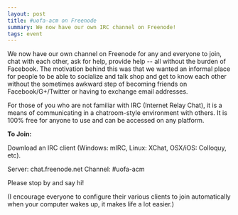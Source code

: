 ```yaml
---
layout: post
title: #uofa-acm on Freenode
summary: We now have our own IRC channel on Freenode!
tags: event
---
```


We now have our own channel on Freenode for any and everyone to join, chat with
each other, ask for help, provide help -- all without the burden of Facebook.
The motivation behind this was that we wanted an informal place for people to
be able to socialize and talk shop and get to know each other without the
sometimes awkward step of becoming friends on Facebook/G+/Twitter or having to
exchange email addresses.

For those of you who are not familiar with IRC (Internet Relay Chat), it is a
means of communicating in a chatroom-style environment with others.  It is 100%
free for anyone to use and can be accessed on any platform.

**To Join:**

Download an IRC client (Windows: mIRC, Linux: XChat, OSX/iOS: Colloquy, etc).

Server: chat.freenode.net
Channel: #uofa-acm

Please stop by and say hi!

(I encourage everyone to configure their various
clients to join automatically when your computer wakes up, it makes life a lot
easier.)
